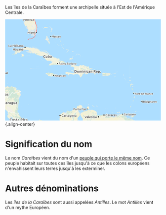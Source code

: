 <!-- TITLE: Îles de la Caraïbe / Les Antilles -->
<!-- SUBTITLE: Présentation des îles de la Caraïbe -->

Les îles de la Caraïbes forment une archipelle située à l'Est de l'Amérique Centrale.

![Iles De La Caraibe](/uploads/map/iles-de-la-caraibe.png "Iles De La Caraibe"){.align-center}

# Signification du nom
Le nom *Caraïbes* vient du nom d'un [peuple qui porte le même nom](/peuple/caraibes/partout/caraibe). Ce peuple habitait sur toutes ces îles jusqu'à ce que les colons européens n'envahissent leurs terres jusqu'à les exterminer.

# Autres dénominations
Les *îles de la Caraïbes* sont aussi appelées *Antilles*. Le mot *Antilles* vient d'un mythe Européen.